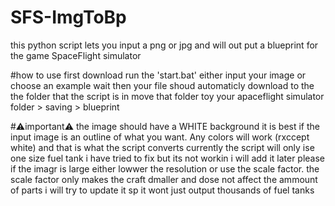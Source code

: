 # SFS-ImgToBp
this python script lets you input a png or jpg and will out put a blueprint for the game SpaceFlight simulator

#how to use
first download
run the 'start.bat'
either input your image or choose an example
wait
then your file shoud automaticly download to the the folder that the script is in
move that folder toy your apaceflight simulator folder > saving > blueprint 

#⚠️important⚠️
the image should have a WHITE background
it is best if the input image is an outline of what you want. Any colors will work (rxccept white) and that is what the script converts
currently the script will only ise one size fuel tank i have tried to fix but its not workin i will add it later
please if the imagr is large either lowwer the resolution or
use the scale factor. the scale factor only makes the craft dmaller and dose not affect the ammount of parts
i will try to update it sp it wont just output thousands of fuel tanks
